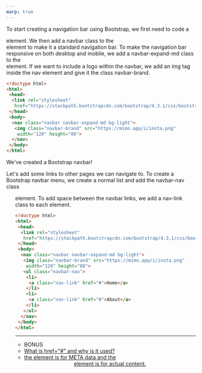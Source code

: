 ```yaml
---
marp: true
---
```


To start creating a navigation bar using Bootstrap, we first need to code a <nav> element. We then add a navbar class to the <nav> element to make it a standard navigation bar. To make the navigation bar responsive on both desktop and mobile, we add a navbar-expand-md class to the <nav> element. If we want to include a logo within the navbar, we add an img tag inside the nav element and give it the class navbar-brand.

```html
<!doctype html>
<html>
 <head>
  <link rel="stylesheet"
   href="https://stackpath.bootstrapcdn.com/bootstrap/4.3.1/css/bootstrap.min.css">
 </head>
 <body>
  <nav class="navbar navbar-expand-md bg-light">
   <img class="navbar-brand" src="https://mimo.app/i/insta.png"
    width="120" height="80">
  </nav>
 </body>
</html>

```
We've created a Bootstrap navbar!

Let's add some links to other pages we can navigate to.
To create a Bootstrap navbar menu, we create a normal list and add the navbar-nav class <ul> element. To add space between the navbar links, we add a nav-link class to each <a> element.

```html
<!doctype html>
<html>
 <head>
  <link rel="stylesheet"
   href="https://stackpath.bootstrapcdn.com/bootstrap/4.3.1/css/bootstrap.min.css">
 </head>
 <body>
  <nav class="navbar navbar-expand-md bg-light">
   <img class="navbar-brand" src="https://mimo.app/i/insta.png"
    width="120" height="80">
   <ul class="navbar-nav">
    <li>
     <a class="nav-link" href="#">Home</a>
    </li>
    <li>
     <a class="nav-link" href="#">About</a>
    </li>
   </ul>
  </nav>
 </body>
</html>
```




---
* BONUS
* [What is href="#" and why is it used?](https://stackoverflow.com/questions/4855168/what-is-href-and-why-is-it-used)
* [the <head> element is for META data and the <header> element is for actual content.](https://stackoverflow.com/questions/33919706/what-is-the-real-difference-between-the-head-and-header-tag#:~:text=%22The%20element%20represents,element%20is%20for%20actual%20content.&text=is%20not%20useful-,Show%20activity%20on%20this%20post.,links%20to%20scripts%20and%20stylesheets.)
